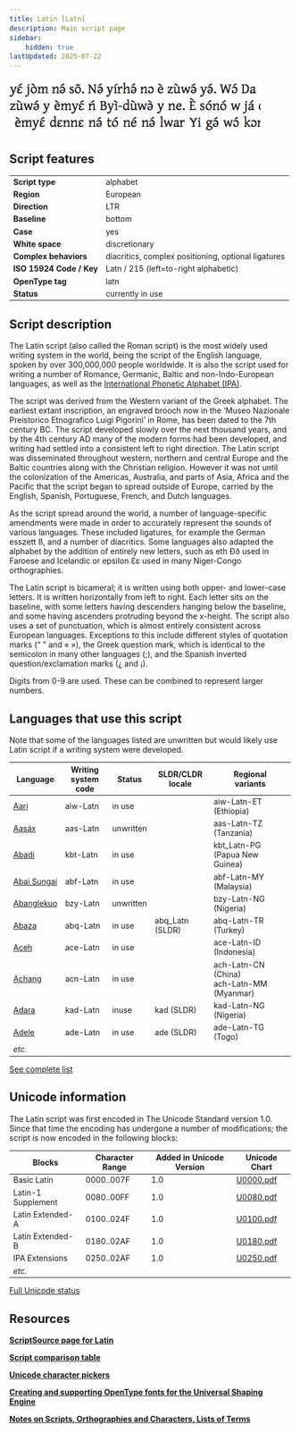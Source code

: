 ```yaml
---
title: Latin [Latn]
description: Main script page
sidebar:
    hidden: true
lastUpdated: 2025-07-22
---
```


![Latin sample](images/latn-sample.png)

## Script features

| | |
--- | --- |
**Script type** | alphabet
**Region** | European |
**Direction** | LTR  |
**Baseline** | bottom |
**Case** | yes |
**White space** | discretionary |
**Complex behaviors** | diacritics, complex positioning, optional ligatures |
**ISO 15924 Code / Key** | Latn / 215 (left=to-right alphabetic) |
**OpenType tag** | latn |
**Status** | currently in use |

## Script description

The Latin script (also called the Roman script) is the most widely used writing system in the world, being the script of the English language, spoken by over 300,000,000 people worldwide. It is also the script used for writing a number of Romance, Germanic, Baltic and non-Indo-European languages, as well as the [International Phonetic Alphabet (IPA)](https://scriptsource.org/entry/ucgb77fkvh).

The script was derived from the Western variant of the Greek alphabet. The earliest extant inscription, an engraved brooch now in the ‘Museo Nazionale Preistorico Etnografico Luigi Pigorini’ in Rome, has been dated to the 7th century BC. The script developed slowly over the next thousand years, and by the 4th century AD many of the modern forms had been developed, and writing had settled into a consistent left to right direction. The Latin script was disseminated throughout western, northern and central Europe and the Baltic countries along with the Christian religion. However it was not until the colonization of the Americas, Australia, and parts of Asia, Africa and the Pacific that the script began to spread outside of Europe, carried by the English, Spanish, Portuguese, French, and Dutch languages.

As the script spread around the world, a number of language-specific amendments were made in order to accurately represent the sounds of various languages. These included ligatures, for example the German esszett ß, and a number of diacritics. Some languages also adapted the alphabet by the addition of entirely new letters, such as eth Ðð used in Faroese and Icelandic or epsilon Ɛɛ used in many Niger-Congo orthographies.

The Latin script is bicameral; it is written using both upper- and lower-case letters. It is written horizontally from left to right. Each letter sits on the baseline, with some letters having descenders hanging below the baseline, and some having ascenders protruding beyond the x-height. The script also uses a set of punctuation, which is almost entirely consistent across European languages. Exceptions to this include different styles of quotation marks (“ ” and « »), the Greek question mark, which is identical to the semicolon in many other languages (;), and the Spanish inverted question/exclamation marks (¿ and ¡).

Digits from 0-9 are used. These can be combined to represent larger numbers.

## Languages that use this script

Note that some of the languages listed are unwritten but would likely use Latin script if a writing system were developed.

Language | Writing system<br>code | Status | SLDR/CLDR<br>locale | Regional<br>variants |
-------- | ---------------------- | ------ | ------------------- | -------------------- |
<u>Aari</u> | aiw-Latn | in use | | aiw-Latn-ET (Ethiopia) |
<u>Aasáx</u> | aas-Latn | unwritten | | aas-Latn-TZ (Tanzania) |
<u>Abadi</u> | kbt-Latn | in use | | kbt_Latn-PG (Papua New Guinea) |
<u>Abai Sungai</u> | abf-Latn | in use | | abf-Latn-MY (Malaysia) |
<u>Abanglekuo</u> | bzy-Latn | unwritten | | bzy-Latn-NG (Nigeria) |
<u>Abaza</u> | abq-Latn | in use | abq_Latn (SLDR) | abq-Latn-TR (Turkey) |
<u>Aceh</u> | ace-Latn | in use | | ace-Latn-ID (Indonesia)|
<u>Achang</u> | acn-Latn | in use | | ach-Latn-CN (China)<br>ach-Latn-MM (Myanmar)|
<u>Adara</u> | kad-Latn | inuse | kad (SLDR) | kad-Latn-NG (Nigeria) |
<u>Adele</u> | ade-Latn | in use | ade (SLDR) | ade-Latn-TG (Togo) |
_etc._ | | |

[See complete list](/scrlang/script-latn-langs)

## Unicode information

The Latin script was first encoded in The Unicode Standard version 1.0. Since that time the encoding has undergone a number of modifications; the script is now encoded in the following blocks:

Blocks | Character Range | Added in Unicode Version | Unicode Chart |
------ | --------------- | ------------------------ | ------------- |
Basic Latin | 0000..007F | 1.0 | [U0000.pdf](http://www.unicode.org/charts/PDF/U0000.pdf) |
Latin-1 Supplement | 0080..00FF | 1.0 | [U0080.pdf](http://www.unicode.org/charts/PDF/U0080.pdf) |
Latin Extended-A | 0100..024F | 1.0 | [U0100.pdf](http://www.unicode.org/charts/PDF/U0100.pdf) |
Latin Extended-B | 0180..02AF | 1.0 | [U0180.pdf](http://www.unicode.org/charts/PDF/U0180.pdf) |
IPA Extensions | 0250..02AF | 1.0 | [U0250.pdf](http://www.unicode.org/charts/PDF/U0250.pdf) |
_etc._ | | | |

[Full Unicode status](/scrlang/script-latn-unicode)

## Resources

**[ScriptSource page for Latin](https://scriptsource.org/scr/Latn)**

**[Script comparison table](https://r12a.github.io/scripts/script-features/)**

**[Unicode character pickers](https://r12a.github.io/pickers/)**

**[Creating and supporting OpenType fonts for the Universal Shaping Engine](http://www.microsoft.com/typography/OpenTypeDev/USE/intro.htm)**

**[Notes on Scripts, Orthographies and Characters, Lists of Terms](https://r12a.github.io/scripts/#scriptnotes)**
